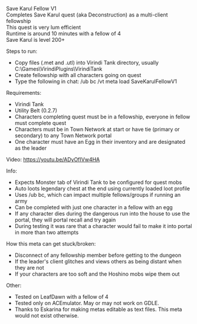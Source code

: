 Save Karul Fellow V1  
Completes Save Karul quest (aka Deconstruction) as a multi-client fellowship  
This quest is very lum efficient  
Runtime is around 10 minutes with a fellow of 4  
Save Karul is level 200+  

Steps to run:
- Copy files (.met and .utl) into Virindi Tank directory, usually C:\Games\VirindiPlugins\VirindiTank
- Create fellowship with all characters going on quest
- Type the following in chat: /ub bc /vt meta load SaveKarulFellowV1

Requirements:
- Virindi Tank
- Utility Belt (0.2.7)
- Characters completing quest must be in a fellowship, everyone in fellow must complete quest
- Characters must be in Town Network at start or have tie (primary or secondary) to any Town Network portal
- One character must have an Egg in their inventory and are designated as the leader

Video: https://youtu.be/ADyOfIVw4HA

Info:
- Expects Monster tab of Virindi Tank to be configured for quest mobs
- Auto loots legendary chest at the end using currently loaded loot profile
- Uses /ub bc, which can impact multiple fellows/groups if running an army
- Can be completed with just one character in a fellow with an egg
- If any character dies during the dangerous run into the house to use the portal, they will portal recall and try again
- During testing it was rare that a character would fail to make it into portal in more than two attempts

How this meta can get stuck/broken:
- Disconnect of any fellowship member before getting to the dungeon
- If the leader's client glitches and views others as being distant when they are not
- If your characters are too soft and the Hoshino mobs wipe them out

Other:
- Tested on LeafDawn with a fellow of 4
- Tested only on ACEmulator.  May or may not work on GDLE.
- Thanks to Eskarina for making metas editable as text files.   This meta would not exist otherwise.